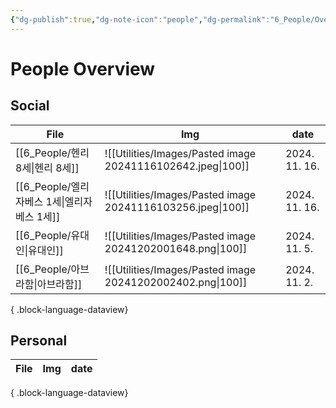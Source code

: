 ```yaml
---
{"dg-publish":true,"dg-note-icon":"people","dg-permalink":"6_People/Overview/people","tags":["people","overview"],"permalink":"/6_People/Overview/people/","dgPassFrontmatter":true,"noteIcon":"people"}
---
```


# People Overview
## Social
| File                               | Img                                                         | date          |
| ---------------------------------- | ----------------------------------------------------------- | ------------- |
| [[6_People/헨리 8세\|헨리 8세]]       | ![[Utilities/Images/Pasted image 20241116102642.jpeg\|100]] | 2024. 11. 16. |
| [[6_People/엘리자베스 1세\|엘리자베스 1세]] | ![[Utilities/Images/Pasted image 20241116103256.jpeg\|100]] | 2024. 11. 16. |
| [[6_People/유대인\|유대인]]           | ![[Utilities/Images/Pasted image 20241202001648.png\|100]]  | 2024. 11. 5.  |
| [[6_People/아브라함\|아브라함]]         | ![[Utilities/Images/Pasted image 20241202002402.png\|100]]  | 2024. 11. 2.  |

{ .block-language-dataview}
## Personal
| File | Img | date |
| ---- | --- | ---- |

{ .block-language-dataview}

